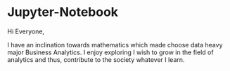 # Jupyter-Notebook
Hi Everyone, 

I have an inclination towards mathematics which made choose data heavy major Business Analytics. I enjoy exploring  I wish to grow in the field of analytics and thus, contribute to the society whatever I learn.
